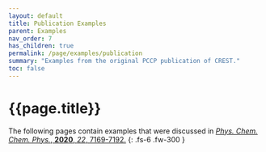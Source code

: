 ```yaml
---
layout: default
title: Publication Examples
parent: Examples
nav_order: 7
has_children: true
permalink: /page/examples/publication
summary: "Examples from the original PCCP publication of CREST."
toc: false
---
```


# {{page.title}}

The following pages contain examples that were discussed in [*Phys. Chem. Chem. Phys.*, **2020**, *22*, 7169-7192.](https://doi.org/10.1039/C9CP06869D)
{: .fs-6 .fw-300 }




